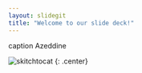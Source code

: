 ```yaml
---
layout: slidegit
title: "Welcome to our slide deck!"
---
```


caption Azeddine

![skitchtocat](https://octodex.github.com/images/skitchtocat.png)
{: .center}
